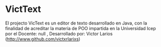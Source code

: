 # VictText
El projecto VicText es un editor de texto desarrollado en Java, con la finalidad de acreditar la materia de POO impartida en la Universidad Icep por el Docente:     null     , Desarrollado por: Victor Larios (http://www.github.com/victxrlarixs)
